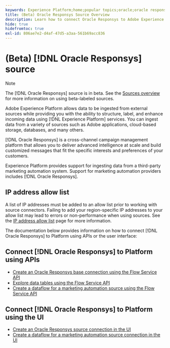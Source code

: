 ```yaml
---
keywords: Experience Platform;home;popular topics;oracle;oracle responsys;responsys
title: (Beta) Oracle Responsys Source Overview
description: Learn how to connect Oracle Responsys to Adobe Experience Platform using APIs or the user interface.
hide: true
hidefromtoc: true
exl-id: 806ae7e2-d4af-47d5-a3aa-561b69acc836
---
```

# (Beta) [!DNL Oracle Responsys] source

>[!NOTE]
>
>The [!DNL Oracle Responsys] source is in beta. See the [Sources overview](../../home.md#terms-and-conditions) for more information on using beta-labeled sources.

Adobe Experience Platform allows data to be ingested from external sources while providing you with the ability to structure, label, and enhance incoming data using [!DNL Experience Platform] services. You can ingest data from a variety of sources such as Adobe applications, cloud-based storage, databases, and many others.

[!DNL Oracle Responsys] is a cross-channel campaign management platform that allows you to deliver advanced intelligence at scale and build customized messages that fit the specific interests and preferences of your customers.

Experience Platform provides support for ingesting data from a third-party marketing automation system. Support for marketing automation providers includes [!DNL Oracle Responsys].

## IP address allow list

A list of IP addresses must be added to an allow list prior to working with source connectors. Failing to add your region-specific IP addresses to your allow list may lead to errors or non-performance when using sources. See the [IP address allow list](../../ip-address-allow-list.md) page for more information.

The documentation below provides information on how to connect [!DNL Oracle Responsys] to Platform using APIs or the user interface:

## Connect [!DNL Oracle Responsys] to Platform using APIs

* [Create an Oracle Responsys base connection using the Flow Service API](../../tutorials/api/create/marketing-automation/oracle-responsys.md)
* [Explore data tables using the Flow Service API](../../tutorials/api/explore/tabular.md)
* [Create a dataflow for a marketing automation source using the Flow Service API](../../tutorials/api/collect/marketing-automation.md)

## Connect [!DNL Oracle Responsys] to Platform using the UI

* [Create an Oracle Responsys source connection in the UI](../../tutorials/ui/create/marketing-automation/oracle-responsys.md)
* [Create a dataflow for a marketing automation source connection in the UI](../../tutorials/ui/dataflow/marketing-automation.md)
